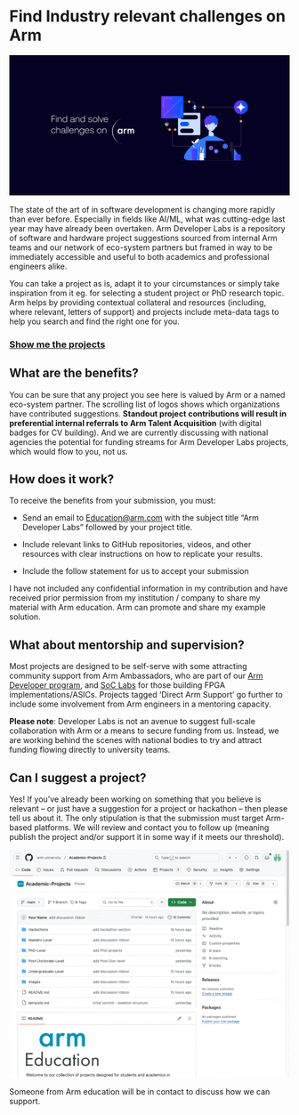 # Find Industry relevant challenges on Arm

![banner](./images/DeveloperLabs_Header.png)

The state of the art of in software development is changing more rapidly than ever before.  Especially in fields like AI/ML, what was cutting-edge last year may have already been overtaken.  Arm Developer Labs is a repository of software and hardware project suggestions sourced from internal Arm teams and our network of eco-system partners but framed in way to be immediately accessible and useful to both academics and professional engineers alike.

You can take a project as is, adapt it to your circumstances or simply take inspiration from it eg. for selecting a student project or PhD research topic.  Arm helps by providing contextual collateral and resources (including, where relevant, letters of support) and projects include meta-data tags to help you search and find the right one for you.


### [Show me the projects](https://arm-university.github.io/Arm-Developer-Labs/Projects/projects.html)

## What are the benefits?

You can be sure that any project you see here is valued by Arm or a named eco-system partner.  The scrolling list of logos shows which organizations have contributed suggestions.  **Standout project contributions will result in preferential internal referrals to Arm Talent Acquisition** (with digital badges for CV building).  And we are currently discussing with national agencies the potential for funding streams for Arm Developer Labs projects, which would flow to you, not us.

## How does it work? 

To receive the benefits from your submission, you must:

-	Send an email to Education@arm.com with the subject title “Arm Developer Labs” followed by your project title. 

-	Include relevant links to GitHub repositories, videos, and other resources with clear instructions on how to replicate your results.

-	Include the follow statement for us to accept your submission

 I have not included any confidential information in my contribution and have received prior permission from my institution / company to share my material with Arm education. Arm can promote and share my example solution. 



## What about mentorship and supervision?

Most projects are designed to be self-serve with some attracting community support from Arm Ambassadors, who are part of our [Arm Developer program](https://www.arm.com/resources/developer-program?#register), and [SoC Labs](https://soclabs.org/) for those building FPGA implementations/ASICs.   Projects tagged ‘Direct Arm Support’ go further to include some involvement from Arm engineers in a mentoring capacity.  

**Please note**: Developer Labs is not an avenue to suggest full-scale collaboration with Arm or a means to secure funding from us.  Instead, we are working behind the scenes with national bodies to try and attract funding flowing directly to university teams.


## Can I suggest a project?

Yes!  If you’ve already been working on something that you believe is relevant – or just have a suggestion for a project or hackathon – then please tell us about it.  The only stipulation is that the submission must target Arm-based platforms.  We will review and contact you to follow up (meaning publish the project and/or support it in some way if it meets our threshold).

![gif](./images/how-to-suggest-project.gif)

Someone from Arm education will be in contact to discuss how we can support. 